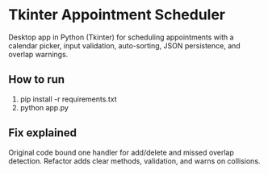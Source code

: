 # Tkinter Appointment Scheduler

Desktop app in Python (Tkinter) for scheduling appointments with a calendar picker, input validation, auto-sorting, JSON persistence, and overlap warnings.

## How to run
1. pip install -r requirements.txt
2. python app.py

## Fix explained
Original code bound one handler for add/delete and missed overlap detection.
Refactor adds clear methods, validation, and warns on collisions.
